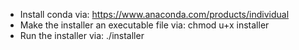 - Install conda via: https://www.anaconda.com/products/individual
- Make the installer an executable file via: chmod u+x installer
- Run the installer via: ./installer